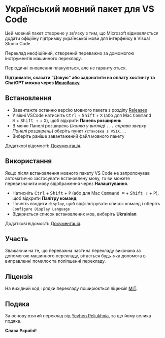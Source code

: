 # Український мовний пакет для VS Code

Цей мовний пакет створено у зв'язку з тим, що Microsoft відмовляється додати офіційну підтримку української мови для інтерфейсу в Visual Studio Code.

Переклад неофіційний, створений переважно за домомогою інструментів машинного перекладу.

Періодичні оновлення плануються, але не гарантуються.

**Підтримати, сказати "Дякую" або задонатити на оплату хостингу та ChatGPT можна через [Монобанку](https://send.monobank.ua/jar/39QFXyjABk)**


## Встановлення

- Завантажте останню версію мовного пакета з розділу [Releases](https://github.com/mrkaktuz/vscode-language-pack-uk/releases)
- У вікні VSCode натисніть <kbd>Ctrl</kbd> + <kbd>Shift</kbd> + <kbd>X</kbd> (або для Mac <kbd>Command ⌘</kbd> + <kbd>Shift ⇧</kbd> + <kbd>X</kbd>), щоб відкрити **Панель розширень**
- В меню Панелі розширень (*іконка у вигляді <kbd>...</kbd> справа зверху Панелі розширень*) оберіть пункт `Установка з VSIX...`
- Виберіть раніше завантажений файл мовного пакету

Додаткові відомості: [Документація](https://code.visualstudio.com/docs/editor/extension-marketplace#_install-from-a-vsix).


## Використання

Якщо після встановлення мовного пакету VS Code не запропонував автоматично застосувати встановлену мову, то ви можете перевизначити мову відображення через **Налаштування**.

- Натисніть <kbd>Ctrl</kbd> + <kbd>Shift</kbd> + <kbd>P</kbd> (або для Mac <kbd>Command ⌘</kbd> + <kbd>Shift ⇧</kbd> + <kbd>P</kbd>), щоб відкрити **Палітру команд**
- Почніть вводити `display`, щоб відфільтрувати список команд і оберіть `Configure Display Language`
- Відкриється список встановлених мов, виберіть **Ukrainian**

Додаткові відомості: [Документація](https://code.visualstudio.com/docs/getstarted/locales).


## Участь

Зважаючи на те, що переважна частина перекладу виконана за допомогою машинного перекладу, вітається будь-яка допомога в виправленні помилок та поліпшенні перекладу.


## Ліцензія

На вихідний код і рядки перекладу поширюється ліцензія [MIT](https://github.com/mrkaktuz/vscode-language-pack-uk/blob/main/LICENSE.md).


## Подяка

За основу взятий переклад від [Yevhen Peliukhnia](https://github.com/Peluhnya/vscode-loc/), за що йому велика подяка.


**Слава Україні!**
